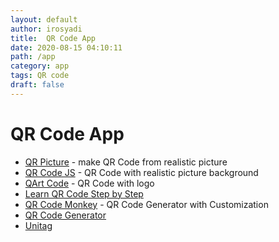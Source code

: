 ```yaml
---
layout: default
author: irosyadi
title:  QR Code App
date: 2020-08-15 04:10:11
path: /app
category: app
tags: QR code
draft: false
---
```


# QR Code App

- [QR Picture](https://www.qrpicture.com/) - make QR Code from realistic picture
- [QR Code JS](http://www.bitcat.cc/webapp/awesome-qr/#) - QR Code with realistic picture background
- [QArt Code](https://research.swtch.com/qart) - QR Code with logo
- [Learn QR Code Step by Step](https://www.nayuki.io/page/creating-a-qr-code-step-by-step)
- [QR Code Monkey](https://www.qrcode-monkey.com/) - QR Code Generator with Customization
- [QR Code Generator](https://www.the-qrcode-generator.com/)
- [Unitag](https://www.unitag.io/qrcode)